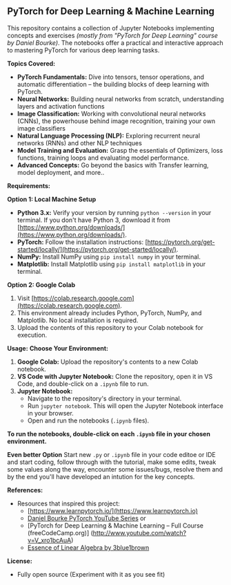 ## PyTorch for Deep Learning & Machine Learning

This repository contains a collection of Jupyter Notebooks implementing concepts and exercises *(mostly from "PyTorch for Deep Learning" course by Daniel Bourke)*. The notebooks offer a practical and interactive approach to mastering PyTorch for various deep learning tasks.

**Topics Covered:**

- **PyTorch Fundamentals:** Dive into tensors, tensor operations, and automatic differentiation – the building blocks of deep learning with PyTorch.
- **Neural Networks:** Building neural networks from scratch, understanding layers and activation functions
- **Image Classification:** Working with convolutional neural networks (CNNs), the powerhouse behind image recognition, training your own image classifiers
- **Natural Language Processing (NLP):** Exploring recurrent neural networks (RNNs) and other NLP techniques
- **Model Training and Evaluation:** Grasp the essentials of Optimizers, loss functions, training loops and evaluating model performance.
- **Advanced Concepts:** Go beyond the basics with Transfer learning, model deployment, and more.. 

**Requirements:**

**Option 1: Local Machine Setup**

* **Python 3.x:** Verify your version by running `python --version` in your terminal. If you don't have Python 3, download it from [https://www.python.org/downloads/](https://www.python.org/downloads/).
* **PyTorch:** Follow the installation instructions: [https://pytorch.org/get-started/locally/](https://pytorch.org/get-started/locally/).
* **NumPy:** Install NumPy using `pip install numpy` in your terminal.
* **Matplotlib:** Install Matplotlib using `pip install matplotlib` in your terminal.

**Option 2: Google Colab**

1. Visit [https://colab.research.google.com](https://colab.research.google.com).
2. This environment already includes Python, PyTorch, NumPy, and Matplotlib. No local installation is required.
3. Upload the contents of this repository to your Colab notebook for execution.

**Usage:**
**Choose Your Environment:**

1. **Google Colab:** Upload the repository's contents to a new Colab notebook.
2. **VS Code with Jupyter Notebook:** Clone the repository, open it in VS Code, and double-click on a `.ipynb` file to run.
3. **Jupyter Notebook:** 
   - Navigate to the repository's directory in your terminal.
   - Run `jupyter notebook`. This will open the Jupyter Notebook interface in your browser. 
   - Open and run the notebooks (`.ipynb` files).

**To run the notebooks, double-click on each `.ipynb` file in your chosen environment.** 

**Even better Option**
Start new `.py` or `.ipynb` file in your code editoe or IDE and start coding, follow through with the tutorial, make some edits, tweak some values along the way, encounter some issues/bugs, resolve them and by the end you'll have developed an intution for the key concepts.

**References:**
- Resources that inspired this project:
    - [https://www.learnpytorch.io/](https://www.learnpytorch.io)
    - [Daniel Bourke PyTorch YouTube Series](https://youtu.be/Z_ikDlimN6A) or
    - [PyTorch for Deep Learning & Machine Learning – Full Course (freeCodeCamp.org)] (http://www.youtube.com/watch?v=V_xro1bcAuA)
    - [Essence of Linear Algebra by 3blue1brown](https://www.youtube.com/playlist?list=PLZHQObOWTQDPD3MizzM2xVFitgF8hE_ab) 

**License:**

- Fully open source (Experiment with it as you see fit)
